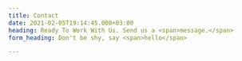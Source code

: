 ```yaml
---
title: Contact
date: 2021-02-05T19:14:45.000+03:00
heading: Ready To Work With Us. Send us a <span>message.</span>
form_heading: Don't be shy, say <span>hello</span>

---
```


